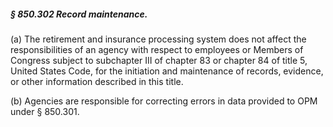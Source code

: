 ##### § 850.302 Record maintenance. #####

(a) The retirement and insurance processing system does not affect the responsibilities of an agency with respect to employees or Members of Congress subject to subchapter III of chapter 83 or chapter 84 of title 5, United States Code, for the initiation and maintenance of records, evidence, or other information described in this title.

(b) Agencies are responsible for correcting errors in data provided to OPM under § 850.301.